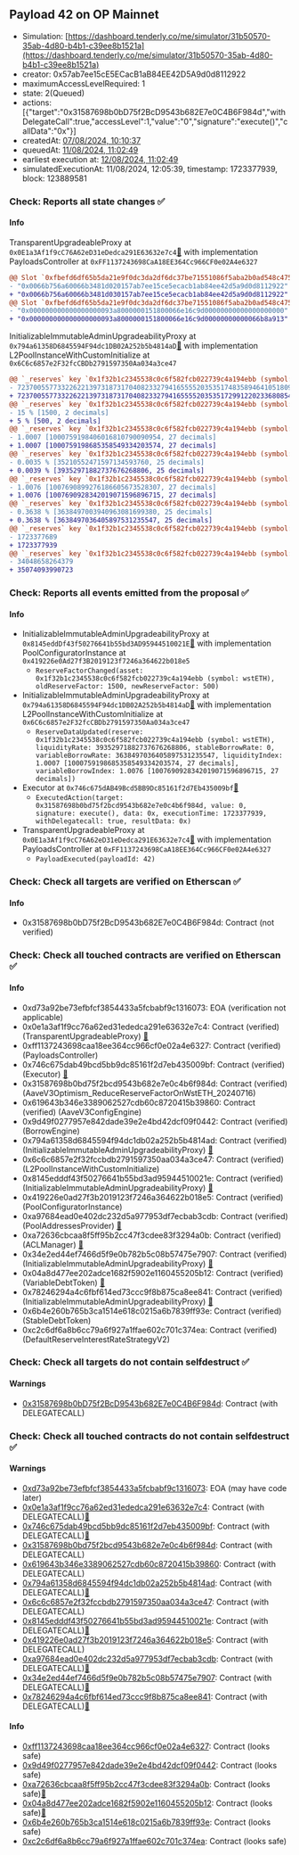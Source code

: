 ## Payload 42 on OP Mainnet

- Simulation: [https://dashboard.tenderly.co/me/simulator/31b50570-35ab-4d80-b4b1-c39ee8b1521a](https://dashboard.tenderly.co/me/simulator/31b50570-35ab-4d80-b4b1-c39ee8b1521a)
- creator: 0x57ab7ee15cE5ECacB1aB84EE42D5A9d0d8112922
- maximumAccessLevelRequired: 1
- state: 2(Queued)
- actions: [{"target":"0x31587698b0bD75f2BcD9543b682E7e0C4B6F984d","withDelegateCall":true,"accessLevel":1,"value":"0","signature":"execute()","callData":"0x"}]
- createdAt: [07/08/2024, 10:10:37](https://optimistic.etherscan.io/tx/0x2a6a61b7dfe3c96be4075f817741101eaee19f3f735601c585c1942f2da9b27e)
- queuedAt: [11/08/2024, 11:02:49](https://optimistic.etherscan.io/tx/0xa50055ac4005fcc62c964e72d3da44f739a1e4e404aa2ddb1cf41e1a7b253735)
- earliest execution at: [12/08/2024, 11:02:49](https://www.epochconverter.com/countdown?q=1723460569)
- simulatedExecutionAt: 11/08/2024, 12:05:39, timestamp: 1723377939, block: 123889581
### Check: Reports all state changes :white_check_mark:

#### Info


TransparentUpgradeableProxy at `0x0E1a3Af1f9cC76A62eD31eDedca291E63632e7c4`[:ghost:](https://github.com/bgd-labs/aave-address-book "GovernanceV3Optimism.PAYLOADS_CONTROLLER") with implementation PayloadsController at `0xFF1137243698CaA18EE364Cc966CF0e02A4e6327`
```diff
@@ Slot `0xfbefd6df65b5da21e9f0dc3da2df6dc37be71551086f5aba2b0ad548c4758150` @@
- "0x0066b756a60066b3481d020157ab7ee15ce5ecacb1ab84ee42d5a9d0d8112922"
+ "0x0066b756a60066b3481d030157ab7ee15ce5ecacb1ab84ee42d5a9d0d8112922"
@@ Slot `0xfbefd6df65b5da21e9f0dc3da2df6dc37be71551086f5aba2b0ad548c4758151` @@
- "0x000000000000000000093a8000000151800066e16c9d00000000000000000000"
+ "0x000000000000000000093a8000000151800066e16c9d00000000000066b8a913"
```

InitializableImmutableAdminUpgradeabilityProxy at `0x794a61358D6845594F94dc1DB02A252b5b4814aD`[:ghost:](https://github.com/bgd-labs/aave-address-book "AaveV3Optimism.POOL") with implementation L2PoolInstanceWithCustomInitialize at `0x6C6c6857e2F32fcCBDb2791597350Aa034a3ce47`
```diff
@@ `_reserves` key `0x1f32b1c2345538c0c6f582fcb022739c4a194ebb (symbol: wstETH).configuration.data` @@
- 7237005577332262213973187317040823327941655552035351748358946410518097697724
+ 7237005577332262213973187317040823327941655552035351729912202336808546081724
@@ `_reserves` key `0x1f32b1c2345538c0c6f582fcb022739c4a194ebb (symbol: wstETH).configuration.data_decoded.reserveFactor` @@
- 15 % [1500, 2 decimals]
+ 5 % [500, 2 decimals]
@@ `_reserves` key `0x1f32b1c2345538c0c6f582fcb022739c4a194ebb (symbol: wstETH).liquidityIndex` @@
- 1.0007 [1000759198406016810790090954, 27 decimals]
+ 1.0007 [1000759198685358549334203574, 27 decimals]
@@ `_reserves` key `0x1f32b1c2345538c0c6f582fcb022739c4a194ebb (symbol: wstETH).currentLiquidityRate` @@
- 0.0035 % [35210552471597134593760, 25 decimals]
+ 0.0039 % [39352971882737676268806, 25 decimals]
@@ `_reserves` key `0x1f32b1c2345538c0c6f582fcb022739c4a194ebb (symbol: wstETH).variableBorrowIndex` @@
- 1.0076 [1007690899276186605673528307, 27 decimals]
+ 1.0076 [1007690928342019071596896715, 27 decimals]
@@ `_reserves` key `0x1f32b1c2345538c0c6f582fcb022739c4a194ebb (symbol: wstETH).currentVariableBorrowRate` @@
- 0.3638 % [3638497003940963081699380, 25 decimals]
+ 0.3638 % [3638497036405897531235547, 25 decimals]
@@ `_reserves` key `0x1f32b1c2345538c0c6f582fcb022739c4a194ebb (symbol: wstETH).lastUpdateTimestamp` @@
- 1723377689
+ 1723377939
@@ `_reserves` key `0x1f32b1c2345538c0c6f582fcb022739c4a194ebb (symbol: wstETH).accruedToTreasury` @@
- 34048658264379
+ 35074093990723
```


### Check: Reports all events emitted from the proposal :white_check_mark:

#### Info

- InitializableImmutableAdminUpgradeabilityProxy at `0x8145eddDf43f50276641b55bd3AD95944510021E`[:ghost:](https://github.com/bgd-labs/aave-address-book "AaveV3Optimism.POOL_CONFIGURATOR") with implementation PoolConfiguratorInstance at `0x419226e0Ad27f3B2019123f7246a364622b018e5`
  - `ReserveFactorChanged(asset: 0x1f32b1c2345538c0c6f582fcb022739c4a194ebb (symbol: wstETH), oldReserveFactor: 1500, newReserveFactor: 500)`
- InitializableImmutableAdminUpgradeabilityProxy at `0x794a61358D6845594F94dc1DB02A252b5b4814aD`[:ghost:](https://github.com/bgd-labs/aave-address-book "AaveV3Optimism.POOL") with implementation L2PoolInstanceWithCustomInitialize at `0x6C6c6857e2F32fcCBDb2791597350Aa034a3ce47`
  - `ReserveDataUpdated(reserve: 0x1f32b1c2345538c0c6f582fcb022739c4a194ebb (symbol: wstETH), liquidityRate: 39352971882737676268806, stableBorrowRate: 0, variableBorrowRate: 3638497036405897531235547, liquidityIndex: 1.0007 [1000759198685358549334203574, 27 decimals], variableBorrowIndex: 1.0076 [1007690928342019071596896715, 27 decimals])`
- Executor at `0x746c675dAB49Bcd5BB9Dc85161f2d7Eb435009bf`[:ghost:](https://github.com/bgd-labs/aave-address-book "AaveV3Optimism.ACL_ADMIN, GovernanceV3Optimism.EXECUTOR_LVL_1")
  - `ExecutedAction(target: 0x31587698b0bd75f2bcd9543b682e7e0c4b6f984d, value: 0, signature: execute(), data: 0x, executionTime: 1723377939, withDelegatecall: true, resultData: 0x)`
- TransparentUpgradeableProxy at `0x0E1a3Af1f9cC76A62eD31eDedca291E63632e7c4`[:ghost:](https://github.com/bgd-labs/aave-address-book "GovernanceV3Optimism.PAYLOADS_CONTROLLER") with implementation PayloadsController at `0xFF1137243698CaA18EE364Cc966CF0e02A4e6327`
  - `PayloadExecuted(payloadId: 42)`

### Check: Check all targets are verified on Etherscan :white_check_mark:

#### Info

- 0x31587698b0bD75f2BcD9543b682E7e0C4B6F984d: Contract (not verified) 

### Check: Check all touched contracts are verified on Etherscan :white_check_mark:

#### Info

- 0xd73a92be73efbfcf3854433a5fcbabf9c1316073: EOA (verification not applicable)
- 0x0e1a3af1f9cc76a62ed31ededca291e63632e7c4: Contract (verified) (TransparentUpgradeableProxy) [:ghost:](https://github.com/bgd-labs/aave-address-book "GovernanceV3Optimism.PAYLOADS_CONTROLLER")
- 0xff1137243698caa18ee364cc966cf0e02a4e6327: Contract (verified) (PayloadsController) 
- 0x746c675dab49bcd5bb9dc85161f2d7eb435009bf: Contract (verified) (Executor) [:ghost:](https://github.com/bgd-labs/aave-address-book "AaveV3Optimism.ACL_ADMIN, GovernanceV3Optimism.EXECUTOR_LVL_1")
- 0x31587698b0bd75f2bcd9543b682e7e0c4b6f984d: Contract (verified) (AaveV3Optimism_ReduceReserveFactorOnWstETH_20240716) 
- 0x619643b346e3389062527cdb60c8720415b39860: Contract (verified) (AaveV3ConfigEngine) 
- 0x9d49f0277957e842dade39e2e4bd42dcf09f0442: Contract (verified) (BorrowEngine) 
- 0x794a61358d6845594f94dc1db02a252b5b4814ad: Contract (verified) (InitializableImmutableAdminUpgradeabilityProxy) [:ghost:](https://github.com/bgd-labs/aave-address-book "AaveV3Optimism.POOL")
- 0x6c6c6857e2f32fccbdb2791597350aa034a3ce47: Contract (verified) (L2PoolInstanceWithCustomInitialize) 
- 0x8145edddf43f50276641b55bd3ad95944510021e: Contract (verified) (InitializableImmutableAdminUpgradeabilityProxy) [:ghost:](https://github.com/bgd-labs/aave-address-book "AaveV3Optimism.POOL_CONFIGURATOR")
- 0x419226e0ad27f3b2019123f7246a364622b018e5: Contract (verified) (PoolConfiguratorInstance) 
- 0xa97684ead0e402dc232d5a977953df7ecbab3cdb: Contract (verified) (PoolAddressesProvider) [:ghost:](https://github.com/bgd-labs/aave-address-book "AaveV3Optimism.POOL_ADDRESSES_PROVIDER")
- 0xa72636cbcaa8f5ff95b2cc47f3cdee83f3294a0b: Contract (verified) (ACLManager) [:ghost:](https://github.com/bgd-labs/aave-address-book "AaveV3Optimism.ACL_MANAGER")
- 0x34e2ed44ef7466d5f9e0b782b5c08b57475e7907: Contract (verified) (InitializableImmutableAdminUpgradeabilityProxy) [:ghost:](https://github.com/bgd-labs/aave-address-book "AaveV3Optimism.ASSETS.wstETH.V_TOKEN")
- 0x04a8d477ee202adce1682f5902e1160455205b12: Contract (verified) (VariableDebtToken) [:ghost:](https://github.com/bgd-labs/aave-address-book "AaveV3Optimism.DEFAULT_VARIABLE_DEBT_TOKEN_IMPL_REV_2")
- 0x78246294a4c6fbf614ed73ccc9f8b875ca8ee841: Contract (verified) (InitializableImmutableAdminUpgradeabilityProxy) [:ghost:](https://github.com/bgd-labs/aave-address-book "AaveV3Optimism.ASSETS.wstETH.S_TOKEN")
- 0x6b4e260b765b3ca1514e618c0215a6b7839ff93e: Contract (verified) (StableDebtToken) 
- 0xc2c6df6a8b6cc79a6f927a1ffae602c701c374ea: Contract (verified) (DefaultReserveInterestRateStrategyV2) 

### Check: Check all targets do not contain selfdestruct :white_check_mark:

#### Warnings

- [0x31587698b0bD75f2BcD9543b682E7e0C4B6F984d](https://optimistic.etherscan.io/address/0x31587698b0bD75f2BcD9543b682E7e0C4B6F984d): Contract (with DELEGATECALL)

### Check: Check all touched contracts do not contain selfdestruct :white_check_mark:

#### Warnings

- [0xd73a92be73efbfcf3854433a5fcbabf9c1316073](https://optimistic.etherscan.io/address/0xd73a92be73efbfcf3854433a5fcbabf9c1316073): EOA (may have code later)
- [0x0e1a3af1f9cc76a62ed31ededca291e63632e7c4](https://optimistic.etherscan.io/address/0x0e1a3af1f9cc76a62ed31ededca291e63632e7c4): Contract (with DELEGATECALL)[:ghost:](https://github.com/bgd-labs/aave-address-book "GovernanceV3Optimism.PAYLOADS_CONTROLLER")
- [0x746c675dab49bcd5bb9dc85161f2d7eb435009bf](https://optimistic.etherscan.io/address/0x746c675dab49bcd5bb9dc85161f2d7eb435009bf): Contract (with DELEGATECALL)[:ghost:](https://github.com/bgd-labs/aave-address-book "AaveV3Optimism.ACL_ADMIN, GovernanceV3Optimism.EXECUTOR_LVL_1")
- [0x31587698b0bd75f2bcd9543b682e7e0c4b6f984d](https://optimistic.etherscan.io/address/0x31587698b0bd75f2bcd9543b682e7e0c4b6f984d): Contract (with DELEGATECALL)
- [0x619643b346e3389062527cdb60c8720415b39860](https://optimistic.etherscan.io/address/0x619643b346e3389062527cdb60c8720415b39860): Contract (with DELEGATECALL)
- [0x794a61358d6845594f94dc1db02a252b5b4814ad](https://optimistic.etherscan.io/address/0x794a61358d6845594f94dc1db02a252b5b4814ad): Contract (with DELEGATECALL)[:ghost:](https://github.com/bgd-labs/aave-address-book "AaveV3Optimism.POOL")
- [0x6c6c6857e2f32fccbdb2791597350aa034a3ce47](https://optimistic.etherscan.io/address/0x6c6c6857e2f32fccbdb2791597350aa034a3ce47): Contract (with DELEGATECALL)
- [0x8145edddf43f50276641b55bd3ad95944510021e](https://optimistic.etherscan.io/address/0x8145edddf43f50276641b55bd3ad95944510021e): Contract (with DELEGATECALL)[:ghost:](https://github.com/bgd-labs/aave-address-book "AaveV3Optimism.POOL_CONFIGURATOR")
- [0x419226e0ad27f3b2019123f7246a364622b018e5](https://optimistic.etherscan.io/address/0x419226e0ad27f3b2019123f7246a364622b018e5): Contract (with DELEGATECALL)
- [0xa97684ead0e402dc232d5a977953df7ecbab3cdb](https://optimistic.etherscan.io/address/0xa97684ead0e402dc232d5a977953df7ecbab3cdb): Contract (with DELEGATECALL)[:ghost:](https://github.com/bgd-labs/aave-address-book "AaveV3Optimism.POOL_ADDRESSES_PROVIDER")
- [0x34e2ed44ef7466d5f9e0b782b5c08b57475e7907](https://optimistic.etherscan.io/address/0x34e2ed44ef7466d5f9e0b782b5c08b57475e7907): Contract (with DELEGATECALL)[:ghost:](https://github.com/bgd-labs/aave-address-book "AaveV3Optimism.ASSETS.wstETH.V_TOKEN")
- [0x78246294a4c6fbf614ed73ccc9f8b875ca8ee841](https://optimistic.etherscan.io/address/0x78246294a4c6fbf614ed73ccc9f8b875ca8ee841): Contract (with DELEGATECALL)[:ghost:](https://github.com/bgd-labs/aave-address-book "AaveV3Optimism.ASSETS.wstETH.S_TOKEN")

#### Info

- [0xff1137243698caa18ee364cc966cf0e02a4e6327](https://optimistic.etherscan.io/address/0xff1137243698caa18ee364cc966cf0e02a4e6327): Contract (looks safe)
- [0x9d49f0277957e842dade39e2e4bd42dcf09f0442](https://optimistic.etherscan.io/address/0x9d49f0277957e842dade39e2e4bd42dcf09f0442): Contract (looks safe)
- [0xa72636cbcaa8f5ff95b2cc47f3cdee83f3294a0b](https://optimistic.etherscan.io/address/0xa72636cbcaa8f5ff95b2cc47f3cdee83f3294a0b): Contract (looks safe)[:ghost:](https://github.com/bgd-labs/aave-address-book "AaveV3Optimism.ACL_MANAGER")
- [0x04a8d477ee202adce1682f5902e1160455205b12](https://optimistic.etherscan.io/address/0x04a8d477ee202adce1682f5902e1160455205b12): Contract (looks safe)[:ghost:](https://github.com/bgd-labs/aave-address-book "AaveV3Optimism.DEFAULT_VARIABLE_DEBT_TOKEN_IMPL_REV_2")
- [0x6b4e260b765b3ca1514e618c0215a6b7839ff93e](https://optimistic.etherscan.io/address/0x6b4e260b765b3ca1514e618c0215a6b7839ff93e): Contract (looks safe)
- [0xc2c6df6a8b6cc79a6f927a1ffae602c701c374ea](https://optimistic.etherscan.io/address/0xc2c6df6a8b6cc79a6f927a1ffae602c701c374ea): Contract (looks safe)


